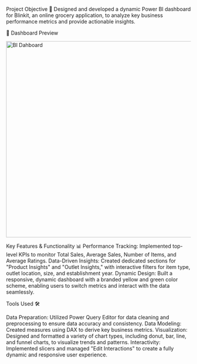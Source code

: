 Project Objective 🎯
Designed and developed a dynamic Power BI dashboard for Blinkit, an online grocery application, to analyze key business performance metrics and provide actionable insights.

📸 Dashboard Preview

<img width="968" height="535" alt="BI Dahboard" src="https://github.com/user-attachments/assets/ea3109fc-dd3e-45dc-876b-8ce9ce128271" />


Key Features & Functionality 📊
Performance Tracking: Implemented top-level KPIs to monitor Total Sales, Average Sales, Number of Items, and Average Ratings.
Data-Driven Insights: Created dedicated sections for "Product Insights" and "Outlet Insights," with interactive filters for item type, outlet location, size, and establishment year.
Dynamic Design: Built a responsive, dynamic dashboard with a branded yellow and green color scheme, enabling users to switch metrics and interact with the data seamlessly.

Tools Used 🛠️

Data Preparation: Utilized Power Query Editor for data cleaning and preprocessing to ensure data accuracy and consistency.
Data Modeling: Created measures using DAX to derive key business metrics.
Visualization: Designed and formatted a variety of chart types, including donut, bar, line, and funnel charts, to visualize trends and patterns.
Interactivity: Implemented slicers and managed "Edit Interactions" to create a fully dynamic and responsive user experience.
